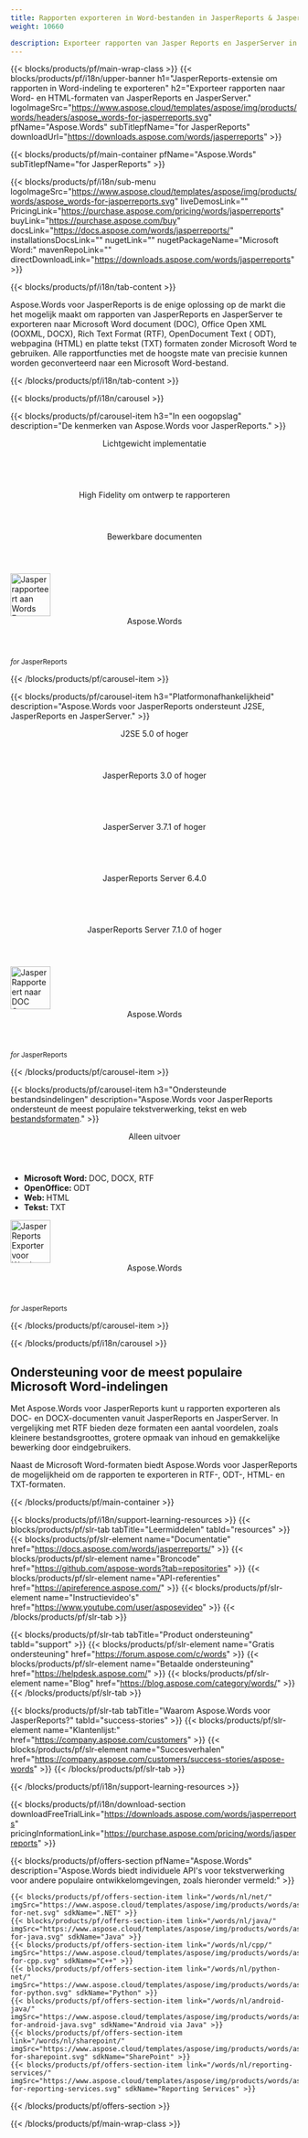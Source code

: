 ```yaml
---
title: Rapporten exporteren in Word-bestanden in JasperReports & JasperServer 
weight: 10660

description: Exporteer rapporten van Jasper Reports en JasperServer in Word DOC Office Open XML OOXML DOCX RTF ODT HTML MHTML- en TXT-formaten
---
```


{{< blocks/products/pf/main-wrap-class >}}
{{< blocks/products/pf/i18n/upper-banner h1="JasperReports-extensie om rapporten in Word-indeling te exporteren" h2="Exporteer rapporten naar Word- en HTML-formaten van JasperReports en JasperServer." logoImageSrc="https://www.aspose.cloud/templates/aspose/img/products/words/headers/aspose_words-for-jasperreports.svg" pfName="Aspose.Words" subTitlepfName="for JasperReports" downloadUrl="https://downloads.aspose.com/words/jasperreports" >}}

{{< blocks/products/pf/main-container pfName="Aspose.Words" subTitlepfName="for JasperReports" >}}

{{< blocks/products/pf/i18n/sub-menu logoImageSrc="https://www.aspose.cloud/templates/aspose/img/products/words/aspose_words-for-jasperreports.svg" liveDemosLink="" PricingLink="https://purchase.aspose.com/pricing/words/jasperreports" buyLink="https://purchase.aspose.com/buy" docsLink="https://docs.aspose.com/words/jasperreports/" installationsDocsLink="" nugetLink="" nugetPackageName="Microsoft Word:" mavenRepoLink="" directDownloadLink="https://downloads.aspose.com/words/jasperreports" >}}

{{< blocks/products/pf/i18n/tab-content >}}
<p>
 Aspose.Words voor JasperReports is de enige oplossing op de markt die het mogelijk maakt om rapporten van JasperReports en JasperServer te exporteren naar Microsoft Word document (DOC), Office Open XML (OOXML, DOCX), Rich Text Format (RTF), OpenDocument Text ( ODT), webpagina (HTML) en platte tekst (TXT) formaten zonder Microsoft Word te gebruiken. Alle rapportfuncties met de hoogste mate van precisie kunnen worden geconverteerd naar een Microsoft Word-bestand.
</p>

{{< /blocks/products/pf/i18n/tab-content >}}

<!--Diagrams Start-->
{{< blocks/products/pf/i18n/carousel >}}

{{< blocks/products/pf/carousel-item h3="In een oogopslag" description="De kenmerken van Aspose.Words voor JasperReports." >}}
<div class="diagram1 d1-jasper">
 <div class="d1-row">
  <div class="d1-col d1-left">
   <header>
    <i class="fa fa-cog">
    </i>
    Lichtgewicht implementatie
   </header>
   <br/>
   <header>
    <i class="fa fa-table">
    </i>
    High Fidelity om ontwerp te rapporteren
   </header>
  </div>
  <!--/left-->
  <div class="d1-col d1-right">
   <header>
    <i class="fa fa-pencil-square-o">
    </i>
    Bewerkbare documenten
   </header>
  </div>
  <!--/right-->
 </div>
 <!--/row-->
 <div class="d1-logo">
  <img width="70" height="75" alt="Jasper rapporteert aan Words Exporter" class="lazyloaded" src="https://www.aspose.cloud/templates/aspose/img/products/words/aspose_words-for-jasperreports.svg"/>
  <header>
   Aspose.Words
  </header>
  <footer>
   <small>
    <em>
     for
    </em>
    JasperReports
   </small>
  </footer>
 </div>
 <!--/logo-->
</div>

{{< /blocks/products/pf/carousel-item >}}

{{< blocks/products/pf/carousel-item h3="Platformonafhankelijkheid" description="Aspose.Words voor JasperReports ondersteunt J2SE, JasperReports en JasperServer." >}}
<div class="diagram1 d1-jasper">
 <div class="d1-row">
  <div class="d1-col d1-left">
   <header style="padding-left: 0px;">
    <i class="fa fa-cubes">
    </i>
    J2SE 5.0 of hoger
   </header>
  </div>
  <!--/left-->
  <div class="d1-col d1-right">
   <header style="padding-left: 0px;">
    <i class="fa fa-cubes">
    </i>
    JasperReports 3.0 of hoger
   </header>
   <br/>
   <header style="padding-left: 0px;">
    <i class="fa fa-cubes">
    </i>
    JasperServer 3.7.1 of hoger
   </header>
   <br/>
   <header style="padding-left: 0px;">
    <i class="fa fa-cubes">
    </i>
    JasperReports Server 6.4.0
   </header>
   <br/>
   <header style="padding-left: 0px;">
    <i class="fa fa-cubes">
    </i>
    JasperReports Server 7.1.0 of hoger
   </header>
  </div>
  <!--/right-->
 </div>
 <!--/row-->
 <div class="d1-logo">
  <img width="70" height="75" alt="JasperRapporteert naar DOC Converter" class="lazyloaded" src="https://www.aspose.cloud/templates/aspose/img/products/words/aspose_words-for-jasperreports.svg"/>
  <header>
   Aspose.Words
  </header>
  <footer>
   <small>
    <em>
     for
    </em>
    JasperReports
   </small>
  </footer>
 </div>
 <!--/logo-->
</div>

{{< /blocks/products/pf/carousel-item >}}

{{< blocks/products/pf/carousel-item h3="Ondersteunde bestandsindelingen" description="Aspose.Words voor JasperReports ondersteunt de meest populaire tekstverwerking, tekst en web [bestandsformaten](https://docs.aspose.com/words/jasperreports/supported-document-formats/)." >}}
<div class="diagram1 d2 d1-jasper">
 <div class="d1-row">
  <div class="d1-col d1-left">
  </div>
  <!--/left-->
  <div class="d1-col d1-right">
   <header>
    <i class="fa fa-mail-forward">
    </i>
    Alleen uitvoer
   </header>
   <ul>
    <li>
     <b>
      Microsoft Word:
     </b>
     DOC, DOCX, RTF
    </li>
    <li>
     <b>
      OpenOffice:
     </b>
     ODT
    </li>
    <li>
     <b>
      Web:
     </b>
     HTML
    </li>
    <li>
     <b>
      Tekst:
     </b>
     TXT
    </li>
   </ul>
  </div>
  <!--/right-->
 </div>
 <!--/row-->
 <div class="d1-logo">
  <img width="70" height="75" alt="JasperReports Exporter voor Word" class="lazyloaded" src="https://www.aspose.cloud/templates/aspose/img/products/words/aspose_words-for-jasperreports.svg"/>
  <header>
   Aspose.Words
  </header>
  <footer>
   <small>
    <em>
     for
    </em>
    JasperReports
   </small>
  </footer>
 </div>
 <!--/logo-->
</div>

{{< /blocks/products/pf/carousel-item >}}

{{< /blocks/products/pf/i18n/carousel >}}
<!--Diagrams End-->

<!--Feature-section Start-->
<div class="container-fluid features-section bg-gray singleproduct">
 <a class="anchor" id="features" name="features">
 </a>
 <div class="row">
  <div class="container">
   <div class="col-lg-12">
    <h2 class="h2title">
     Ondersteuning voor de meest populaire Microsoft Word-indelingen
    </h2>
    <p>
     Met Aspose.Words voor JasperReports kunt u rapporten exporteren als DOC- en DOCX-documenten vanuit JasperReports en JasperServer. In vergelijking met RTF bieden deze formaten een aantal voordelen, zoals kleinere bestandsgroottes, grotere opmaak van inhoud en gemakkelijke bewerking door eindgebruikers.
    </p>
    <p>
     Naast de Microsoft Word-formaten biedt Aspose.Words voor JasperReports de mogelijkheid om de rapporten te exporteren in RTF-, ODT-, HTML- en TXT-formaten.
    </p>
   </div>
   <!--

<div class="col-lg-12">

<h2 class="h2title">Easy & Lichtgewicht implementatie</h2>
<p>Aspose.Words for JasperReports is written purely in Java and is provided as a single JAR file that can easily be deployed on machines running JasperReports or JasperServer. To install Aspose.Words for JasperReports - simply copy the JAR file to the correct folder. In order to integrate with JasperServer, you additional need to edit a JasperServer configuration file.</p>
</div>

-->
   <div class="col-lg-12">
    <h2 class="h2title">
     High Fidelity, identiek aan rapportontwerp
    </h2>
    <p>
     Aspose.Words voor JasperReports exporteert de rapporten naar Microsoft Word-documenten op een zodanige manier dat het resultaat identiek lijkt aan het originele rapportontwerp zoals geproduceerd door de ingebouwde JasperReports-rapportontwerper. Alle rapportfuncties zijn geconverteerd met de hoogste graad van precisie om Microsoft Word-documenten zo dicht mogelijk bij het oorspronkelijke ontwerp te laten lijken.
    </p>
   </div>
   <div class="col-lg-12">
    <h2 class="h2title">
     Editable Word Documents
    </h2>
    <p>
     Aspose.Words voor JasperReports exporteert stroomlay-outdocumenten. Dit betekent dat documenten bestaan uit: "
     <strong>
      normaal
     </strong>
     " alinea's, tabellen en afbeeldingen die indien nodig eenvoudig verder kunnen worden bewerkt in Microsoft Word. De ingebouwde JasperReports RTF-exporter produceert documenten die bestaan uit gepositioneerde tekstkaders, waardoor het bewerken door eindgebruikers een minder intuïtieve taak is.
    </p>
   </div>
   <div class="col-lg-12">
    <h2 class="h2title">
     Microsoft Word-automatisering - niet nodig
    </h2>
    <p>
     Aspose.Words voor JasperReports is gebouwd met beheerde code waarvoor Microsoft Word nooit op de computer hoeft te worden geïnstalleerd om met Word-documentindelingen te werken. Het is een perfect alternatief voor Microsoft Word-automatisering in termen van ondersteunde functies, beveiliging, stabiliteit, schaalbaarheid, snelheid en prijs.
    </p>
   </div>
  </div>
 </div>
</div>
<!--Feature-section End-->

{{< /blocks/products/pf/main-container >}}


{{< blocks/products/pf/i18n/support-learning-resources >}}
{{< blocks/products/pf/slr-tab tabTitle="Leermiddelen" tabId="resources" >}}
{{< blocks/products/pf/slr-element name="Documentatie" href="https://docs.aspose.com/words/jasperreports/" >}}
{{< blocks/products/pf/slr-element name="Broncode" href="https://github.com/aspose-words?tab=repositories" >}}
{{< blocks/products/pf/slr-element name="API-referenties" href="https://apireference.aspose.com/" >}}
{{< blocks/products/pf/slr-element name="Instructievideo's" href="https://www.youtube.com/user/asposevideo" >}}
{{< /blocks/products/pf/slr-tab >}}

{{< blocks/products/pf/slr-tab tabTitle="Product ondersteuning" tabId="support" >}}
{{< blocks/products/pf/slr-element name="Gratis ondersteuning" href="https://forum.aspose.com/c/words" >}}
{{< blocks/products/pf/slr-element name="Betaalde ondersteuning" href="https://helpdesk.aspose.com/" >}}
{{< blocks/products/pf/slr-element name="Blog" href="https://blog.aspose.com/category/words/" >}}
{{< /blocks/products/pf/slr-tab >}}

{{< blocks/products/pf/slr-tab tabTitle="Waarom Aspose.Words voor JasperReports?" tabId="success-stories" >}}
{{< blocks/products/pf/slr-element name="Klantenlijst:" href="https://company.aspose.com/customers" >}}
{{< blocks/products/pf/slr-element name="Succesverhalen" href="https://company.aspose.com/customers/success-stories/aspose-words" >}}
{{< /blocks/products/pf/slr-tab >}}

{{< /blocks/products/pf/i18n/support-learning-resources >}}

{{< blocks/products/pf/i18n/download-section downloadFreeTrialLink="https://downloads.aspose.com/words/jasperreports" pricingInformationLink="https://purchase.aspose.com/pricing/words/jasperreports" >}}

{{< blocks/products/pf/offers-section pfName="Aspose.Words" description="Aspose.Words biedt individuele API's voor tekstverwerking voor andere populaire ontwikkelomgevingen, zoals hieronder vermeld:" >}}

    {{< blocks/products/pf/offers-section-item link="/words/nl/net/" imgSrc="https://www.aspose.cloud/templates/aspose/img/products/words/aspose_words-for-net.svg" sdkName=".NET" >}}
    {{< blocks/products/pf/offers-section-item link="/words/nl/java/" imgSrc="https://www.aspose.cloud/templates/aspose/img/products/words/aspose_words-for-java.svg" sdkName="Java" >}}
    {{< blocks/products/pf/offers-section-item link="/words/nl/cpp/" imgSrc="https://www.aspose.cloud/templates/aspose/img/products/words/aspose_words-for-cpp.svg" sdkName="C++" >}}
    {{< blocks/products/pf/offers-section-item link="/words/nl/python-net/" imgSrc="https://www.aspose.cloud/templates/aspose/img/products/words/aspose_words-for-python.svg" sdkName="Python" >}}
    {{< blocks/products/pf/offers-section-item link="/words/nl/android-java/" imgSrc="https://www.aspose.cloud/templates/aspose/img/products/words/aspose_words-for-android-java.svg" sdkName="Android via Java" >}}
    {{< blocks/products/pf/offers-section-item link="/words/nl/sharepoint/" imgSrc="https://www.aspose.cloud/templates/aspose/img/products/words/aspose_words-for-sharepoint.svg" sdkName="SharePoint" >}}
    {{< blocks/products/pf/offers-section-item link="/words/nl/reporting-services/" imgSrc="https://www.aspose.cloud/templates/aspose/img/products/words/aspose_words-for-reporting-services.svg" sdkName="Reporting Services" >}}

{{< /blocks/products/pf/offers-section >}}

{{< /blocks/products/pf/main-wrap-class >}}